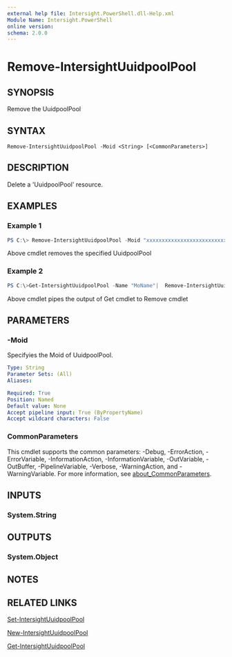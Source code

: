 ```yaml
---
external help file: Intersight.PowerShell.dll-Help.xml
Module Name: Intersight.PowerShell
online version:
schema: 2.0.0
---
```


# Remove-IntersightUuidpoolPool

## SYNOPSIS
Remove the UuidpoolPool

## SYNTAX

```
Remove-IntersightUuidpoolPool -Moid <String> [<CommonParameters>]
```

## DESCRIPTION
Delete a &apos;UuidpoolPool&apos; resource.

## EXAMPLES

### Example 1
```powershell
PS C:\> Remove-IntersightUuidpoolPool -Moid "xxxxxxxxxxxxxxxxxxxxxxxxxxx"
```
Above cmdlet removes the specified UuidpoolPool 

### Example 2
```powershell
PS C:\>Get-IntersightUuidpoolPool -Name "MoName"|  Remove-IntersightUuidpoolPool
```
Above cmdlet pipes the output of Get cmdlet to Remove cmdlet

## PARAMETERS

### -Moid
Specifyies the Moid of UuidpoolPool.

```yaml
Type: String
Parameter Sets: (All)
Aliases:

Required: True
Position: Named
Default value: None
Accept pipeline input: True (ByPropertyName)
Accept wildcard characters: False
```

### CommonParameters
This cmdlet supports the common parameters: -Debug, -ErrorAction, -ErrorVariable, -InformationAction, -InformationVariable, -OutVariable, -OutBuffer, -PipelineVariable, -Verbose, -WarningAction, and -WarningVariable. For more information, see [about_CommonParameters](http://go.microsoft.com/fwlink/?LinkID=113216).

## INPUTS

### System.String

## OUTPUTS

### System.Object
## NOTES

## RELATED LINKS

[Set-IntersightUuidpoolPool](./Set-IntersightUuidpoolPool.md)

[New-IntersightUuidpoolPool](./New-IntersightUuidpoolPool.md)

[Get-IntersightUuidpoolPool](./Get-IntersightUuidpoolPool.md)

